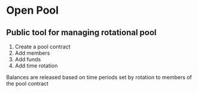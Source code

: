 # Open Pool

## Public tool for managing rotational pool

1. Create a pool contract
2. Add members
3. Add funds
4. Add time rotation

Balances are released based on time periods set by rotation to members of the pool contract